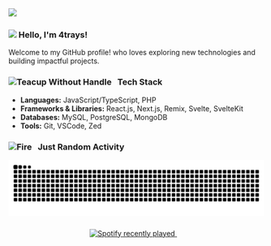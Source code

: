<!-- <img src="https://media1.tenor.com/m/slXqsD1oE-4AAAAd/lyney-lynette.gif" width="900"> -->
<!-- <img src="https://media1.tenor.com/m/Jat0oxpwUIcAAAAd/fruits-basket-furuba.gif" width="900"> -->
<img src="https://media1.tenor.com/m/Jat0oxpwUIcAAAAd/fruits-basket-furuba.gif" width="900">


###

### <img src="https://user-images.githubusercontent.com/74038190/213844263-a8897a51-32f4-4b3b-b5c2-e1528b89f6f3.png" width="25px" /> Hello, I'm 4trays! &nbsp;


Welcome to my GitHub profile! who loves exploring new technologies and building impactful projects. 

### <img src="https://user-images.githubusercontent.com/74038190/216120974-24a76b31-7f39-41f1-a38f-b3c1377cc612.png" alt="Teacup Without Handle" width="20" /> &nbsp; Tech Stack

- **Languages:** JavaScript/TypeScript, PHP
- **Frameworks & Libraries:** React.js, Next.js, Remix, Svelte, SvelteKit
- **Databases:** MySQL, PostgreSQL, MongoDB
- **Tools:** Git, VSCode, Zed

### <img src="https://user-images.githubusercontent.com/74038190/216122041-518ac897-8d92-4c6b-9b3f-ca01dcaf38ee.png" alt="Fire" width="20" /> &nbsp; Just Random Activity

<img src="https://raw.githubusercontent.com/kimmyxpow/kimmyxpow/output/snake.svg" alt="Snake animation" />

###

<div align="center">
  <a href="https://open.spotify.com/user/31yjvauyoi2s5ygdd4tc2oleahly?si=JrhPy4k-SqCch8TUPW3a6g">
    <img src="https://spotify-recently-played-readme.vercel.app/api?user=31yjvauyoi2s5ygdd4tc2oleahly&unique=true"" alt="Spotify recently played"  />
  </a>
  <img width="12" />
</div>
